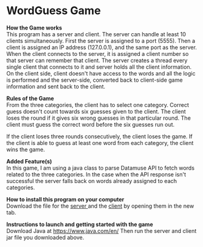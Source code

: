 # WordGuess Game

**How the Game works**
<br/>
This program has a server and client. 
The server can handle at least 10 clients simultaneously. 
First the server is assigned to a port (5555). 
Then a client is assigned an IP address (127.0.0.1), and the same port as the server. 
When the client connects to the server, it is assigned a client number so that server can remember that client. 
The server creates a thread every single client that connects to it and server holds all the client information. 
On the client side, client doesn't have access to the words and all the logic is performed and the server-side, converted back to client-side game information and sent back to the client. 

**Rules of the Game**
<br/>
From the three categories, the client has to select one category. 
Correct guess doesn't count towards six guesses given to the client. 
The client loses the round if it gives six wrong guesses in that particular round. 
The client must guess the correct word before the six guesses run out. 

If the client loses three rounds consecutively, the client loses the game.
If the client is able to guess at least one word from each category, the client wins the game.

**Added Feature(s)**
<br/>
In this game, I am using a java class to parse Datamuse API to fetch words related to the three categories. In the case when the API response isn't successful the server falls back on words already assigned to each categories.

**How to install this program on your computer** 
<br/>
Download the file for the
<a href = "https://github.com/akashmagnadia/WordGuess_Game/blob/master/out/artifacts/ServerWordGuessSpring2020_jar/ServerWordGuessSpring2020.jar"> server </a>
and the
<a href = "https://github.com/akashmagnadia/WordGuess_Game/blob/master/out/artifacts/ClientWordGuessSpring2020_jar/ClientWordGuessSpring2020.jar"> client</a> 
by opening them in the new tab.

**Instructions to launch and getting started with the game**
<br/>
Download Java at https://www.java.com/en/
Then run the server and client jar file you downloaded above.
